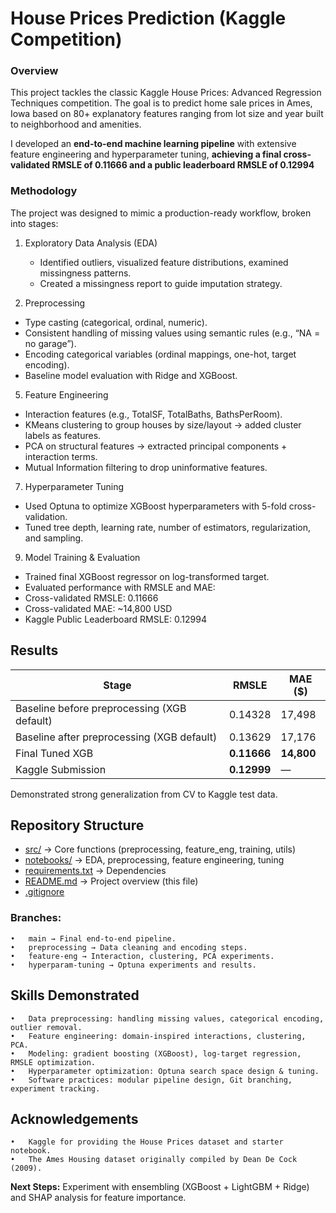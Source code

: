 # House Prices Prediction (Kaggle Competition)

### Overview
This project tackles the classic Kaggle House Prices: Advanced Regression Techniques competition.
The goal is to predict home sale prices in Ames, Iowa based on 80+ explanatory features ranging from lot size and year built to neighborhood and amenities.

I developed an **end-to-end machine learning pipeline** with extensive feature engineering and hyperparameter tuning, **achieving a final cross-validated RMSLE of 0.11666 and a public leaderboard RMSLE of 0.12994**


### Methodology

The project was designed to mimic a production-ready workflow, broken into stages:

1.	Exploratory Data Analysis (EDA)

	  -	Identified outliers, visualized feature distributions, examined missingness patterns.
	  -	Created a missingness report to guide imputation strategy.
   
3.	Preprocessing

  -	Type casting (categorical, ordinal, numeric).
  -	Consistent handling of missing values using semantic rules (e.g., “NA = no garage”).
  -	Encoding categorical variables (ordinal mappings, one-hot, target encoding).
  -	Baseline model evaluation with Ridge and XGBoost.
   
5.	Feature Engineering

  -	Interaction features (e.g., TotalSF, TotalBaths, BathsPerRoom).
  -	KMeans clustering to group houses by size/layout → added cluster labels as features.
  -	PCA on structural features → extracted principal components + interaction terms.
  -	Mutual Information filtering to drop uninformative features.
   
7.	Hyperparameter Tuning

  -	Used Optuna to optimize XGBoost hyperparameters with 5-fold cross-validation.
  -	Tuned tree depth, learning rate, number of estimators, regularization, and sampling.
   
9.	Model Training & Evaluation

  -	Trained final XGBoost regressor on log-transformed target.
  -	Evaluated performance with RMSLE and MAE:
  -	Cross-validated RMSLE: 0.11666
  -	Cross-validated MAE: ~14,800 USD
  -	Kaggle Public Leaderboard RMSLE: 0.12994



## Results

| Stage                    | RMSLE   | MAE ($)   |
|---------------------------|---------|-----------|
| Baseline before preprocessing (XGB default)    | 0.14328   | 17,498    |
| Baseline after preprocessing (XGB default)    | 0.13629   | 17,176    |
| Final Tuned XGB           | **0.11666** | **14,800** |
| Kaggle Submission         | **0.12999** | — |

Demonstrated strong generalization from CV to Kaggle test data.


## Repository Structure
- [src/](src) → Core functions (preprocessing, feature_eng, training, utils)
- [notebooks/](notebooks) → EDA, preprocessing, feature engineering, tuning
- [requirements.txt](requirements.txt) → Dependencies
- [README.md](README.md) → Project overview (this file)
- [.gitignore](.gitignore)


### Branches:
	•	main → Final end-to-end pipeline.
	•	preprocessing → Data cleaning and encoding steps.
	•	feature-eng → Interaction, clustering, PCA experiments.
	•	hyperparam-tuning → Optuna experiments and results.


## Skills Demonstrated
	•	Data preprocessing: handling missing values, categorical encoding, outlier removal.
	•	Feature engineering: domain-inspired interactions, clustering, PCA.
	•	Modeling: gradient boosting (XGBoost), log-target regression, RMSLE optimization.
	•	Hyperparameter optimization: Optuna search space design & tuning.
	•	Software practices: modular pipeline design, Git branching, experiment tracking.


## Acknowledgements
	•	Kaggle for providing the House Prices dataset and starter notebook.
	•	The Ames Housing dataset originally compiled by Dean De Cock (2009).


**Next Steps:** Experiment with ensembling (XGBoost + LightGBM + Ridge) and SHAP analysis for feature importance.
